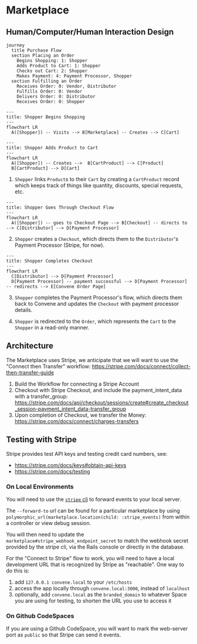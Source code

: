 # Marketplace

## Human/Computer/Human Interaction Design

```mermaid
journey
  title Purchase Flow
  section Placing an Order
    Begins Shopping: 1: Shopper
    Adds Product to Cart: 1: Shopper
    Checks out Cart: 2: Shopper
    Makes Payment: 4: Payment Processor, Shopper
  section Fulfilling an Order
    Receives Order: 0: Vendor, Distributor
    Fulfills Order: 0: Vendor
    Delivers Order: 0: Distributor
    Receives Order: 0: Shopper
```

```mermaid
---
title: Shopper Begins Shopping
---
flowchart LR
  A([Shopper]) -- Visits --> B[Marketplace] -- Creates --> C[Cart]
```

```mermaid
---
title: Shopper Adds Product to Cart
---
flowchart LR
  A([Shopper]) -- Creates -->  B[CartProduct] --> C[Product]
  B[CartProduct] --> D[Cart]
```

1. `Shopper` links `Product`s to their `Cart` by creating a `CartProduct` record which keeps track of things like quantity, discounts, special requests, etc.

```mermaid
---
title: Shopper Goes Through Checkout Flow
---
flowchart LR
  A([Shopper]) -- goes to Checkout Page --> B[Checkout] -- directs to --> C[Distributor] --> D[Payment Processor]
```

2. `Shopper` creates a `Checkout`, which directs them to the `Distributor`'s Payment Processor (Stripe, for now).

```mermaid
---
title: Shopper Completes Checkout
---
flowchart LR
  C[Distributor] --> D[Payment Processor]
  D[Payment Processor] -- payment successful --> D[Payment Processor] -- redirects --> E[Convene Order Page]
```

3. `Shopper` completes the Payment Processor's flow, which directs them back to Convene and updates the `Checkout` with payment processor details.

4. `Shopper` is redirected to the `Order`, which represents the `Cart` to the `Shopper` in a read-only manner.

## Architecture

The Marketplace uses Stripe, we anticipate that we will want to use the "Connect then Transfer" workflow: https://stripe.com/docs/connect/collect-then-transfer-guide

1. Build the Workflow for connecting a Stripe Account
2. Checkout with Stripe Checkout, and include the payment_intent_data with a transfer_group: https://stripe.com/docs/api/checkout/sessions/create#create_checkout_session-payment_intent_data-transfer_group
3. Upon completion of Checkout, we transfer the Money: https://stripe.com/docs/connect/charges-transfers

## Testing with Stripe

Stripe provides test API keys and testing credit card numbers, see:
* https://stripe.com/docs/keys#obtain-api-keys
* https://stripe.com/docs/testing

### On Local Environments
You will need to use the [`stripe` cli](https://stripe.com/docs/stripe-cli) to forward events to your local server.

The `--forward-to` url can be found for a particular marketplace by using `polymorphic_url(marketplace.location(child: :stripe_events)` from within a controller or view debug session.

You will then need to update the `marketplace#stripe_webhook_endpoint_secret` to match the webhook secret provided by the stripe cli, via the Rails console or directly in the database.

For the "Connect to Stripe" flow to work, you will need to have a local development URL that is recognized by Stripe as "reachable". One way to do this is:
1. add `127.0.0.1 convene.local` to your `/etc/hosts`
3. access the app locally through `convene.local:3000`, instead of `localhost`
3. optionally, add `convene.local` as the `branded_domain` to whatever Space you are using for testing, to shorten the URL you use to access it

### On Github CodeSpaces
If you are using a Github CodeSpace, you will want to mark the web-server port as `public` so that Stripe can send it events.
